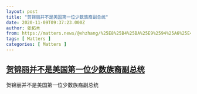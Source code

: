 ```yaml
---
layout: post
title: "贺锦丽并不是美国第一位少数族裔副总统"
date: 2020-11-09T09:37:23.000Z
author: 张拓木
from: https://matters.news/@xhzhang/%25E8%25B4%25BA%25E9%2594%25A6%25E4%25B8%25BD%25E5%25B9%25B6%25E4%25B8%258D%25E6%2598%25AF%25E7%25BE%258E%25E5%259B%25BD%25E7%25AC%25AC%25E4%25B8%2580%25E4%25BD%258D%25E5%25B0%2591%25E6%2595%25B0%25E6%2597%258F%25E8%25A3%2594%25E5%2589%25AF%25E6%2580%25BB%25E7%25BB%259F-bafyreih4pbi2kq5f4mqeqwzykezoseljvwnrqlaedabuwk3f5zpvwb7g54
tags: [ Matters ]
categories: [ Matters ]
---
```

<!--1604914643000-->
[贺锦丽并不是美国第一位少数族裔副总统](https://matters.news/@xhzhang/%25E8%25B4%25BA%25E9%2594%25A6%25E4%25B8%25BD%25E5%25B9%25B6%25E4%25B8%258D%25E6%2598%25AF%25E7%25BE%258E%25E5%259B%25BD%25E7%25AC%25AC%25E4%25B8%2580%25E4%25BD%258D%25E5%25B0%2591%25E6%2595%25B0%25E6%2597%258F%25E8%25A3%2594%25E5%2589%25AF%25E6%2580%25BB%25E7%25BB%259F-bafyreih4pbi2kq5f4mqeqwzykezoseljvwnrqlaedabuwk3f5zpvwb7g54)
------

<div>
贺锦丽并不是美国第一位少数族裔副总统
</div>
